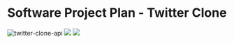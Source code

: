# Software Project Plan - Twitter Clone
![twitter-clone-api](https://github.com/Twitter-Clone/twitter-clone-documentation/workflows/twitter-clone-documentation/badge.svg)
![](https://img.shields.io/github/issues/Twitter-Clone/twitter-clone-documentation)
![](https://img.shields.io/github/issues-closed/Twitter-Clone/twitter-clone-documentation)

